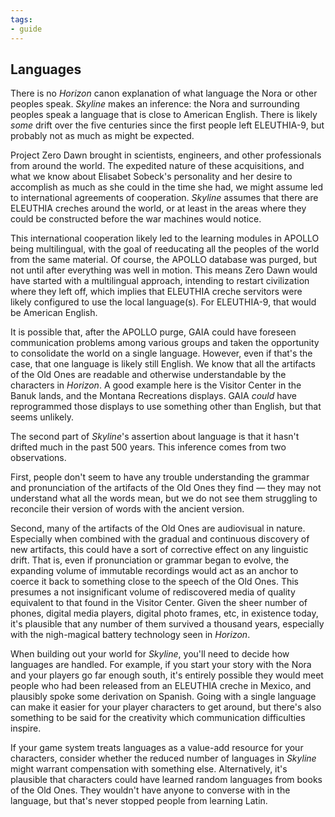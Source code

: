 ```yaml
---
tags:
- guide
---
```


## Languages

There is no _Horizon_ canon explanation of what language the Nora or other peoples speak.
_Skyline_ makes an inference: the Nora and surrounding peoples speak a language that is close to American English.
There is likely _some_ drift over the five centuries since the first people left ELEUTHIA-9, but probably not as much as might be expected.

Project Zero Dawn brought in scientists, engineers, and other professionals from around the world.
The expedited nature of these acquisitions, and what we know about Elisabet Sobeck's personality and her desire to accomplish as much as she could in the time she had, we might assume led to international agreements of cooperation.
_Skyline_ assumes that there are ELEUTHIA creches around the world, or at least in the areas where they could be constructed before the war machines would notice.

This international cooperation likely led to the learning modules in APOLLO being multilingual, with the goal of reeducating all the peoples of the world from the same material.
Of course, the APOLLO database was purged, but not until after everything was well in motion.
This means Zero Dawn would have started with a multilingual approach, intending to restart civilization where they left off, which implies that ELEUTHIA creche servitors were likely configured to use the local language(s).
For ELEUTHIA-9, that would be American English.

It is possible that, after the APOLLO purge, GAIA could have foreseen communication problems among various groups and taken the opportunity to consolidate the world on a single language.
However, even if that's the case, that one language is likely still English.
We know that all the artifacts of the Old Ones are readable and otherwise understandable by the characters in _Horizon_.
A good example here is the Visitor Center in the Banuk lands, and the Montana Recreations displays.
GAIA _could_ have reprogrammed those displays to use something other than English, but that seems unlikely.

The second part of _Skyline_'s assertion about language is that it hasn't drifted much in the past 500 years.
This inference comes from two observations.

First, people don't seem to have any trouble understanding the grammar and pronunciation of the artifacts of the Old Ones they find — they may not understand what all the words mean, but we do not see them struggling to reconcile their version of words with the ancient version.

Second, many of the artifacts of the Old Ones are audiovisual in nature.
Especially when combined with the gradual and continuous discovery of new artifacts, this could have a sort of corrective effect on any linguistic drift.
That is, even if pronunciation or grammar began to evolve, the expanding volume of immutable recordings would act as an anchor to coerce it back to something close to the speech of the Old Ones.
This presumes a not insignificant volume of rediscovered media of quality equivalent to that found in the Visitor Center.
Given the sheer number of phones, digital media players, digital photo frames, etc, in existence today, it's plausible that any number of them survived a thousand years, especially with the nigh-magical battery technology seen in _Horizon_.

When building out your world for _Skyline_, you'll need to decide how languages are handled.
For example, if you start your story with the Nora and your players go far enough south, it's entirely possible they would meet people who had been released from an ELEUTHIA creche in Mexico, and plausibly spoke some derivation on Spanish.
Going with a single language can make it easier for your player characters to get around, but there's also something to be said for the creativity which communication difficulties inspire.

If your game system treats languages as a value-add resource for your characters, consider whether the reduced number of languages in _Skyline_ might warrant compensation with something else.
Alternatively, it's plausible that characters could have learned random languages from books of the Old Ones.
They wouldn't have anyone to converse with in the language, but that's never stopped people from learning Latin.
